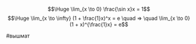 $$\Huge \lim_{x \to 0} \frac{\sin x}x = 1$$
$$\Huge \lim_{x \to \infty} (1 + \frac{1}x)^x = e \quad => \quad \lim_{x \to 0} (1 + x)^{\frac{1}x} = e$$

#вышмат 